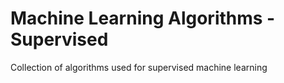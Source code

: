 # Machine Learning Algorithms - Supervised
Collection of algorithms used for supervised machine learning
